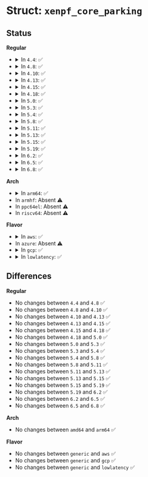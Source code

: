 # Struct: <code>xenpf_core_parking</code>

## Status
<b>Regular</b>
<ul>
<li>
<details>
<summary>In <code>4.4</code>: ✅</summary>

```c
struct xenpf_core_parking {
    uint32_t type;
    uint32_t idle_nums;
};
```
</details>
</li>
<li>
<details>
<summary>In <code>4.8</code>: ✅</summary>

```c
struct xenpf_core_parking {
    uint32_t type;
    uint32_t idle_nums;
};
```
</details>
</li>
<li>
<details>
<summary>In <code>4.10</code>: ✅</summary>

```c
struct xenpf_core_parking {
    uint32_t type;
    uint32_t idle_nums;
};
```
</details>
</li>
<li>
<details>
<summary>In <code>4.13</code>: ✅</summary>

```c
struct xenpf_core_parking {
    uint32_t type;
    uint32_t idle_nums;
};
```
</details>
</li>
<li>
<details>
<summary>In <code>4.15</code>: ✅</summary>

```c
struct xenpf_core_parking {
    uint32_t type;
    uint32_t idle_nums;
};
```
</details>
</li>
<li>
<details>
<summary>In <code>4.18</code>: ✅</summary>

```c
struct xenpf_core_parking {
    uint32_t type;
    uint32_t idle_nums;
};
```
</details>
</li>
<li>
<details>
<summary>In <code>5.0</code>: ✅</summary>

```c
struct xenpf_core_parking {
    uint32_t type;
    uint32_t idle_nums;
};
```
</details>
</li>
<li>
<details>
<summary>In <code>5.3</code>: ✅</summary>

```c
struct xenpf_core_parking {
    uint32_t type;
    uint32_t idle_nums;
};
```
</details>
</li>
<li>
<details>
<summary>In <code>5.4</code>: ✅</summary>

```c
struct xenpf_core_parking {
    uint32_t type;
    uint32_t idle_nums;
};
```
</details>
</li>
<li>
<details>
<summary>In <code>5.8</code>: ✅</summary>

```c
struct xenpf_core_parking {
    uint32_t type;
    uint32_t idle_nums;
};
```
</details>
</li>
<li>
<details>
<summary>In <code>5.11</code>: ✅</summary>

```c
struct xenpf_core_parking {
    uint32_t type;
    uint32_t idle_nums;
};
```
</details>
</li>
<li>
<details>
<summary>In <code>5.13</code>: ✅</summary>

```c
struct xenpf_core_parking {
    uint32_t type;
    uint32_t idle_nums;
};
```
</details>
</li>
<li>
<details>
<summary>In <code>5.15</code>: ✅</summary>

```c
struct xenpf_core_parking {
    uint32_t type;
    uint32_t idle_nums;
};
```
</details>
</li>
<li>
<details>
<summary>In <code>5.19</code>: ✅</summary>

```c
struct xenpf_core_parking {
    uint32_t type;
    uint32_t idle_nums;
};
```
</details>
</li>
<li>
<details>
<summary>In <code>6.2</code>: ✅</summary>

```c
struct xenpf_core_parking {
    uint32_t type;
    uint32_t idle_nums;
};
```
</details>
</li>
<li>
<details>
<summary>In <code>6.5</code>: ✅</summary>

```c
struct xenpf_core_parking {
    uint32_t type;
    uint32_t idle_nums;
};
```
</details>
</li>
<li>
<details>
<summary>In <code>6.8</code>: ✅</summary>

```c
struct xenpf_core_parking {
    uint32_t type;
    uint32_t idle_nums;
};
```
</details>
</li>
</ul>
<b>Arch</b>
<ul>
<li>
<details>
<summary>In <code>arm64</code>: ✅</summary>

```c
struct xenpf_core_parking {
    uint32_t type;
    uint32_t idle_nums;
};
```
</details>
</li>
<li>
In <code>armhf</code>: Absent ⚠️
</li>
<li>
In <code>ppc64el</code>: Absent ⚠️
</li>
<li>
In <code>riscv64</code>: Absent ⚠️
</li>
</ul>
<b>Flavor</b>
<ul>
<li>
<details>
<summary>In <code>aws</code>: ✅</summary>

```c
struct xenpf_core_parking {
    uint32_t type;
    uint32_t idle_nums;
};
```
</details>
</li>
<li>
In <code>azure</code>: Absent ⚠️
</li>
<li>
<details>
<summary>In <code>gcp</code>: ✅</summary>

```c
struct xenpf_core_parking {
    uint32_t type;
    uint32_t idle_nums;
};
```
</details>
</li>
<li>
<details>
<summary>In <code>lowlatency</code>: ✅</summary>

```c
struct xenpf_core_parking {
    uint32_t type;
    uint32_t idle_nums;
};
```
</details>
</li>
</ul>

## Differences
<b>Regular</b>
<ul>
<li>
No changes between <code>4.4</code> and <code>4.8</code> ✅
</li>
<li>
No changes between <code>4.8</code> and <code>4.10</code> ✅
</li>
<li>
No changes between <code>4.10</code> and <code>4.13</code> ✅
</li>
<li>
No changes between <code>4.13</code> and <code>4.15</code> ✅
</li>
<li>
No changes between <code>4.15</code> and <code>4.18</code> ✅
</li>
<li>
No changes between <code>4.18</code> and <code>5.0</code> ✅
</li>
<li>
No changes between <code>5.0</code> and <code>5.3</code> ✅
</li>
<li>
No changes between <code>5.3</code> and <code>5.4</code> ✅
</li>
<li>
No changes between <code>5.4</code> and <code>5.8</code> ✅
</li>
<li>
No changes between <code>5.8</code> and <code>5.11</code> ✅
</li>
<li>
No changes between <code>5.11</code> and <code>5.13</code> ✅
</li>
<li>
No changes between <code>5.13</code> and <code>5.15</code> ✅
</li>
<li>
No changes between <code>5.15</code> and <code>5.19</code> ✅
</li>
<li>
No changes between <code>5.19</code> and <code>6.2</code> ✅
</li>
<li>
No changes between <code>6.2</code> and <code>6.5</code> ✅
</li>
<li>
No changes between <code>6.5</code> and <code>6.8</code> ✅
</li>
</ul>
<b>Arch</b>
<ul>
<li>
No changes between <code>amd64</code> and <code>arm64</code> ✅
</li>
</ul>
<b>Flavor</b>
<ul>
<li>
No changes between <code>generic</code> and <code>aws</code> ✅
</li>
<li>
No changes between <code>generic</code> and <code>gcp</code> ✅
</li>
<li>
No changes between <code>generic</code> and <code>lowlatency</code> ✅
</li>
</ul>
